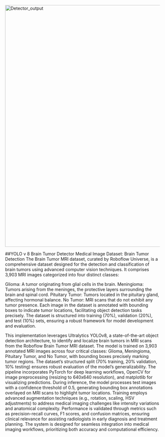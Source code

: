 
<img width="788" alt="Detector_output" src="https://github.com/user-attachments/assets/0e54b076-552f-45ca-b683-18add41a9bca" />

##YOLO v 8 Brain Tumor Detector 
Medical Image Dataset: Brain Tumor Detection
The Brain Tumor MRI dataset, curated by Roboflow Universe, is a comprehensive dataset designed for the detection and classification of brain tumors using advanced computer vision techniques. It comprises 3,903 MRI images categorized into four distinct classes:

Glioma: A tumor originating from glial cells in the brain.
Meningioma: Tumors arising from the meninges, the protective layers surrounding the brain and spinal cord.
Pituitary Tumor: Tumors located in the pituitary gland, affecting hormonal balance.
No Tumor: MRI scans that do not exhibit any tumor presence.
Each image in the dataset is annotated with bounding boxes to indicate tumor locations, facilitating object detection tasks precisely. The dataset is structured into training (70%), validation (20%), and test (10%) sets, ensuring a robust framework for model development and evaluation.

This implementation leverages Ultralytics YOLOv8, a state-of-the-art object detection architecture, to identify and localize brain tumors in MRI scans from the Roboflow Brain Tumor MRI dataset. 
The model is trained on 3,903 annotated MRI images across four critical classes: Glioma, Meningioma, Pituitary Tumor, and No Tumor, with bounding boxes precisely marking tumor regions. 
The dataset’s structured split (70% training, 20% validation, 10% testing) ensures robust evaluation of the model’s generalizability. The pipeline incorporates PyTorch for deep learning workflows, OpenCV for image preprocessing (resizing to 640x640 resolution),
and matplotlib for visualizing predictions. During inference, the model processes test images with a confidence threshold of 0.5, generating bounding box annotations overlayed on MRI scans to highlight tumor locations. Training employs advanced augmentation techniques (e.g., rotation, scaling, HSV adjustments)
to address medical imaging challenges like intensity variations and anatomical complexity. Performance is validated through metrics such as precision-recall curves, F1 scores, and confusion matrices, ensuring clinical relevance for assisting radiologists in early diagnosis and treatment planning. The system is 
designed for seamless integration into medical imaging workflows, prioritizing both accuracy and computational efficiency.

